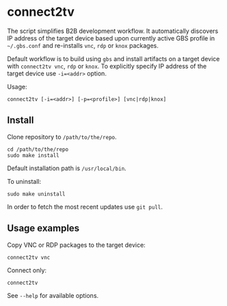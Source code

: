 # connect2tv
The script simplifies B2B development workflow. It automatically discovers
IP address of the target device based upon currently active GBS profile in `~/.gbs.conf` and re-installs `vnc`, `rdp` or `knox` packages.

Default workflow is to build using `gbs` and install artifacts on a target device with `connect2tv vnc`, `rdp` or `knox`.
To explicitly specify IP address of the target device use `-i=<addr>` option.

Usage:
```
connect2tv [-i=<addr>] [-p=<profile>] [vnc|rdp|knox]
```

## Install
Clone repository to `/path/to/the/repo`.
```
cd /path/to/the/repo
sudo make install
```
Default installation path is `/usr/local/bin`.

To uninstall:
```
sudo make uninstall
```
In order to fetch the most recent updates use `git pull`.

## Usage examples
Copy VNC or RDP packages to the target device:
```
connect2tv vnc
```
Connect only:
```
connect2tv
```
See `--help` for available options.
